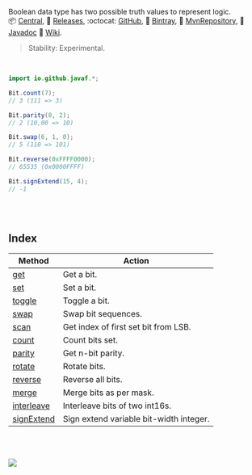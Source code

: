 Boolean data type has two possible truth values to represent logic.<br>
:package: [Central](https://search.maven.org/artifact/io.github.javaf/extra-boolean),
:scroll: [Releases](https://repo1.maven.org/maven2/io/github/javaf/extra-boolean/),
:octocat: [GitHub](https://github.com/javaf/hello-world/packages/575247),
:frog: [Bintray](https://bintray.com/beta/#/bintray/jcenter/io.github.javaf:extra-boolean),
:peacock: [MvnRepository](https://mvnrepository.com/artifact/io.github.javaf/extra-boolean),
:newspaper: [Javadoc](https://javaf.github.io/extra-boolean/)
:blue_book: [Wiki](https://github.com/javaf/extra-boolean/wiki).

> Stability: Experimental.

<br>

```java
import io.github.javaf.*;

Bit.count(7);
// 3 (111 => 3)

Bit.parity(8, 2);
// 2 (10,00 => 10)

Bit.swap(6, 1, 0);
// 5 (110 => 101)

Bit.reverse(0xFFFF0000);
// 65535 (0x0000FFFF)

Bit.signExtend(15, 4);
// -1
```

<br>
<br>


## Index

| Method       | Action                                  |
| ------------ | --------------------------------------- |
| [get]        | Get a bit.                              |
| [set]        | Set a bit.                              |
| [toggle]     | Toggle a bit.                           |
| [swap]       | Swap bit sequences.                     |
| [scan]       | Get index of first set bit from LSB.    |
| [count]      | Count bits set.                         |
| [parity]     | Get n-bit parity.                       |
| [rotate]     | Rotate bits.                            |
| [reverse]    | Reverse all bits.                       |
| [merge]      | Merge bits as per mask.                 |
| [interleave] | Interleave bits of two int16s.          |
| [signExtend] | Sign extend variable bit-width integer. |

[get]: https://github.com/javaf/extra-boolean/wiki/get
[set]: https://github.com/javaf/extra-boolean/wiki/set
[setAs]: https://github.com/javaf/extra-boolean/wiki/setAs
[swap]: https://github.com/javaf/extra-boolean/wiki/swap
[scan]: https://github.com/javaf/extra-boolean/wiki/scan
[scanReverse]: https://github.com/javaf/extra-boolean/wiki/scanReverse
[count]: https://github.com/javaf/extra-boolean/wiki/count
[parity]: https://github.com/javaf/extra-boolean/wiki/parity
[reverse]: https://github.com/javaf/extra-boolean/wiki/reverse
[merge]: https://github.com/javaf/extra-boolean/wiki/merge
[interleave]: https://github.com/javaf/extra-boolean/wiki/interleave
[signExtend]: https://github.com/javaf/extra-boolean/wiki/signExtend
[toggle]: https://github.com/javaf/extra-boolean/wiki/toggle
[rotate]: https://github.com/javaf/extra-boolean/wiki/rotate

<br>
<br>

[![](https://img.youtube.com/vi/r3QQ6dm64xg/maxresdefault.jpg)](https://www.youtube.com/watch?v=r3QQ6dm64xg)
